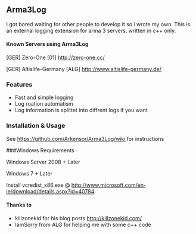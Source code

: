 ## Arma3Log

I got bored waiting for other people to develop it so i wrote my own.
This is an external logging extension for arma 3 servers, written in c++ only. 


#### Known Servers using Arma3Log
[GER] Zero-One [01] http://zero-one.cc/

[GER] Altislife-Germany [ALG] http://www.altislife-germany.de/ 


### Features

- Fast and simple logging
- Log roation automatism
- Log information is splittet into diffrent logs if you want 


### Installation & Usage

See https://github.com/Arkensor/Arma3Log/wiki for instructions


###Windows Requirements

Windows Server 2008 + Later 

Windows 7 + Later 

Install vcredist_x86.exe @ http://www.microsoft.com/en-ie/download/details.aspx?id=40784

#### Thanks to

- killzonekid for his blog posts http://killzonekid.com/
- IamSorry from ALG for helping me with some c++ code
